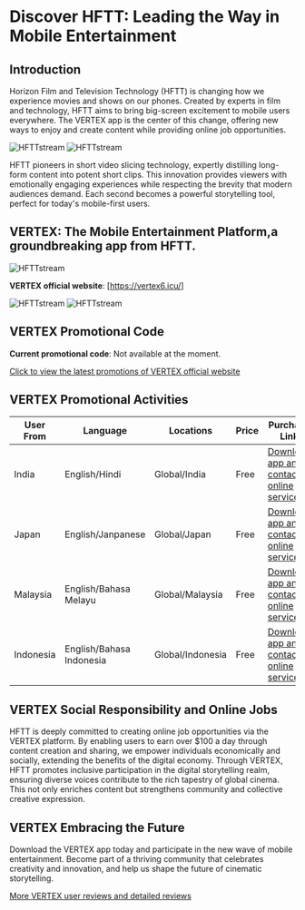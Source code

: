 # Discover HFTT: Leading the Way in Mobile Entertainment

## Introduction

Horizon Film and Television Technology (HFTT) is changing how we experience movies and shows on our phones. Created by experts in film and technology, HFTT aims to bring big-screen excitement to mobile users everywhere. The VERTEX app is the center of this change, offering new ways to enjoy and create content while providing online job opportunities.

![HFTTstream](https://github.com/HFTTstream/VERTEX/blob/main/HFTTweb1.png)
![HFTTstream](https://github.com/HFTTstream/VERTEX/blob/main/HFTTweb2.png)


HFTT pioneers in short video slicing technology, expertly distilling long-form content into potent short clips. This innovation provides viewers with emotionally engaging experiences while respecting the brevity that modern audiences demand. Each second becomes a powerful storytelling tool, perfect for today's mobile-first users.

## VERTEX: The Mobile Entertainment Platform,a groundbreaking app from HFTT.

![HFTTstream](https://github.com/HFTTstream/VERTEX/blob/main/channellogo2.jpg)


**VERTEX official website**: [https://vertex6.icu/]

![HFTTstream](https://github.com/HFTTstream/VERTEX/blob/main/vertexmine.jpg)
![HFTTstream](https://github.com/HFTTstream/VERTEX/blob/main/vertexcpyrht.png)

## VERTEX Promotional Code

**Current promotional code**: Not available at the moment.

[Click to view the latest promotions of VERTEX official website](https://vertex6.icu/)

## VERTEX Promotional Activities

| User From       | Language                      | Locations           | Price            | Purchase Link                          |
|-----------------|-------------------------------|---------------------|------------------|----------------------------------------|
| India         | English/Hindi                      | Global/India        | Free             | [Download app and contact online service](https://vertex6.icu/)    |
| Japan         | English/Janpanese                       | Global/Japan        | Free             | [Download app and contact online service](https://vertex6.icu/)    |
| Malaysia         | English/Bahasa Melayu                       | Global/Malaysia        | Free             | [Download app and contact online service](https://vertex6.icu/)    |
| Indonesia         | English/Bahasa Indonesia                       | Global/Indonesia        | Free             | [Download app and contact online service](https://vertex6.icu/)    |


## VERTEX Social Responsibility and Online Jobs

HFTT is deeply committed to creating online job opportunities via the VERTEX platform. By enabling users to earn over $100 a day through content creation and sharing, we empower individuals economically and socially, extending the benefits of the digital economy.
Through VERTEX, HFTT promotes inclusive participation in the digital storytelling realm, ensuring diverse voices contribute to the rich tapestry of global cinema. This not only enriches content but strengthens community and collective creative expression.

## VERTEX Embracing the Future

Download the VERTEX app today and participate in the new wave of mobile entertainment. Become part of a thriving community that celebrates creativity and innovation, and help us shape the future of cinematic storytelling.

[More VERTEX user reviews and detailed reviews](https://vertex6.icu/)
